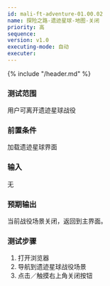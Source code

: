 ```yaml
---
id: mali-ft-adventure-01.00.02
name: 探险之路-遗迹星球-地图-关闭
priority: 高
sequence: 
version: v1.0
executing-mode: 自动
executer: 
---
```


{% include "/header.md" %}


### 测试范围

  用户可离开遗迹星球战役

### 前置条件
  加载遗迹星球界面

### 输入
  无

### 预期输出
  当前战役场景关闭，返回到主界面。

### 测试步骤
  1. 打开浏览器
  2. 导航到遗迹星球战役场景
  3. 点击／触摸右上角关闭按钮
